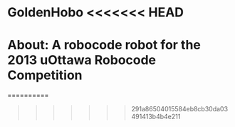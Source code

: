 GoldenHobo
<<<<<<< HEAD
==========

About: A robocode robot for the 2013 uOttawa Robocode Competition
=======
==========
>>>>>>> 291a86504015584eb8cb30da03491413b4b4e211
